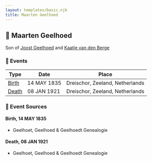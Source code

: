 ```yaml
---
layout: templates/basic.njk
title: Maarten Geelhoed
---
```

## 🔵 Maarten Geelhoed

Son of [Joost Geelhoed](/people/7/72031888) and [Kaatje van den Berge](/people/3/32271874)

### 📆 Events

Type | Date | Place
------ | ------ | ------
[Birth](#event-f0daba41-67f9-4069-b420-b92907df583c) | 14 MAY 1835 | Dreischor, Zeeland, Netherlands
[Death](#event-1a3f14d8-473b-46c8-81d8-4bca91329bd0) | 08 JAN 1921 | Dreischor, Zeeland, Netherlands

### 📰 Event Sources

#### <a id="event-f0daba41-67f9-4069-b420-b92907df583c"></a> Birth, 14 MAY 1835
* Geelhoet, Geelhoed & Geelhoedt Genealogie

#### <a id="event-1a3f14d8-473b-46c8-81d8-4bca91329bd0"></a> Death, 08 JAN 1921
* Geelhoet, Geelhoed & Geelhoedt Genealogie